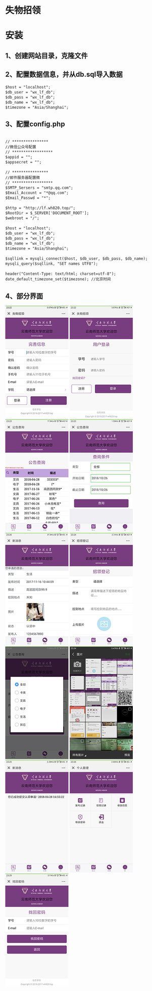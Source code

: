 失物招领
==============

# 安装

## 1、创建网站目录，克隆文件

## 2、配置数据信息，并从db.sql导入数据

~~~~~~~~~~~~~~~~~~~~~~~~~~~~~~~~~~~~~~~~~~~~~~~~~~~~~~~~~~~~~~~~~~~~~~~~~~~~~~~~
$host = "localhost";
$db_user = "wx_lf_db";
$db_pass = "wx_lf_db";
$db_name = "wx_lf_db";
$timezone = "Asia/Shanghai";
~~~~~~~~~~~~~~~~~~~~~~~~~~~~~~~~~~~~~~~~~~~~~~~~~~~~~~~~~~~~~~~~~~~~~~~~~~~~~~~~

## 3、配置config.php
```

// ****************
//微信公众号配置
// ******************
$appid = "";
$appsecret = "";

// ****************
//邮件服务器配置微
// ******************
$SMTP_Sersers = "smtp.qq.com";
$Email_Account = "*@qq.com";
$Email_Passwd = "*";

$http = "http://lf.wh820.top/";
$RootDir = $_SERVER['DOCUMENT_ROOT'];
$webroot = "/";

$host = "localhost";
$db_user = "wx_lf_db";
$db_pass = "wx_lf_db";
$db_name = "wx_lf_db";
$timezone = "Asia/Shanghai";

$sqllink = mysqli_connect($host, $db_user, $db_pass, $db_name);
mysqli_query($sqllink, "SET names UTF8");

header("Content-Type: text/html; charset=utf-8");
date_default_timezone_set($timezone); //北京时间
```

## 4、部分界面

<div class="pic_list">
<img src="./media/01.png"></img>
<img src="./media/02.png"></img>
<img src="./media/03.png"></img>
<img src="./media/04.png"></img>
<img src="./media/05.png"></img>
<img src="./media/06.png"></img>
<img src="./media/07.png"></img>
<img src="./media/08.png"></img>
<img src="./media/09.png"></img>
<img src="./media/10.png"></img>
<img src="./media/11.png"></img>
</div>
